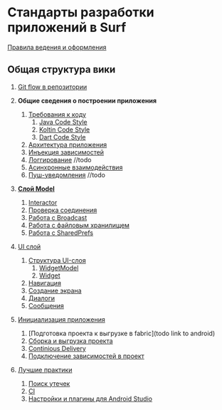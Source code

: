 Стандарты разработки приложений в Surf
=============================

[Правила ведения и оформления](rules.md)

Общая структура вики
--------------------

1. [Git flow в репозитории](git/flow.md)
1. **Общие сведения о построении приложения**
    1. [Требования к коду](todo)
        1. [Java Code Style](todo)
        1. [Koltin Code Style](todod)
        1. [Dart Code Style](todo)
    1. [Архитектура приложения](common/arch.md)
    1. [Инъекция зависимостей](common/di.md)
    1. [Логгирование](todo) //todo
    1. [Асинхронные взаимодействия](todo)
    1. [Пуш-уведомления](../push/README.md) //todo

1. [**Слой Model**](todo)
    1. [Interactor](todo)
    1. [Проверка соединения](todo)
    1. [Работа с Broadcast](todo)
    1. [Работа с файловым хранилищем](todo)
    1. [Работа с SharedPrefs](todo)

1. [UI слой]()
    1. [Структура UI-слоя](ui/structure.md)
        1. [WidgetModel](todo)
        1. [Widget](todo)
    1. [Навигация](todo)
    1. [Создание экрана](ui/create_screen.md)
    1. [Диалоги](todo)
    1. [Сообщения](common/message.md)

1. [Инициализация приложения](common/init_project.md)
    1. [Подготовка проекта к выгрузке в fabric](todo link to android)
    1. [Сборка и выгрузка проекта](common/build.md)
    1. [Continious Delivery](common/cd.md)
    1. [Подключение зависимостей в проект](common/dependencies.md)



1. [Лучшие практики](best_practice/best_practice.md)
    1. [Поиск утечек](best_practice/memory_leak.md)
    2. [CI](https://github.com/surfstudio/jenkins-pipeline-lib)
    3. [Настройки и плагины для Android Studio](best_practice/android_studio_settings.md)